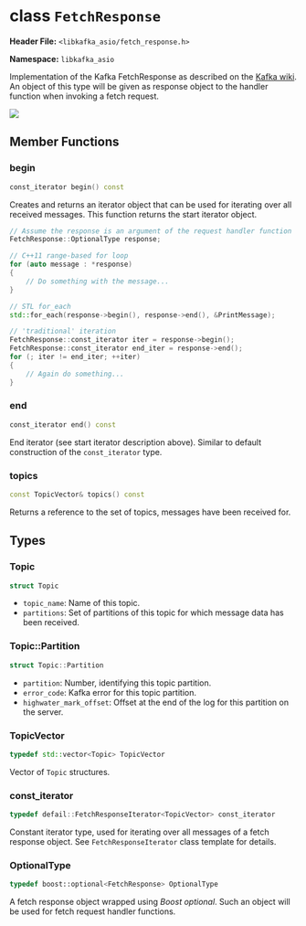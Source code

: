 
class `FetchResponse`
=====================

**Header File:** `<libkafka_asio/fetch_response.h>`

**Namespace:** `libkafka_asio`

Implementation of the Kafka FetchResponse as described on the 
[Kafka wiki](https://cwiki.apache.org/confluence/display/KAFKA/A+Guide+To+The+Kafka+Protocol#AGuideToTheKafkaProtocol-FetchResponse).
An object of this type will be given as response object to the handler function
when invoking a fetch request.

<img src="http://yuml.me/diagram/nofunky;scale:80/class/
[FetchResponse]++-*[Topic], 
[Topic]++-*[TopicPartition]" 
/>


Member Functions
----------------

### begin
```cpp
const_iterator begin() const
```

Creates and returns an iterator object that can be used for iterating over all
received messages. This function returns the start iterator object.

```cpp
// Assume the response is an argument of the request handler function
FetchResponse::OptionalType response;

// C++11 range-based for loop
for (auto message : *response)
{
    // Do something with the message...
}

// STL for_each
std::for_each(response->begin(), response->end(), &PrintMessage);

// 'traditional' iteration
FetchResponse::const_iterator iter = response->begin();
FetchResponse::const_iterator end_iter = response->end();
for (; iter != end_iter; ++iter)
{
    // Again do something...
}
```


### end
```cpp
const_iterator end() const
```

End iterator (see start iterator description above). Similar to default
construction of the `const_iterator` type.


### topics
```cpp
const TopicVector& topics() const
```

Returns a reference to the set of topics, messages have been received for.


Types
-----

### Topic
```cpp
struct Topic
```

+ `topic_name`:
   Name of this topic.
+ `partitions`:
   Set of partitions of this topic for which message data has been received.


### Topic::Partition
```cpp
struct Topic::Partition
```

+ `partition`:
   Number, identifying this topic partition.
+ `error_code`:
   Kafka error for this topic partition.
+ `highwater_mark_offset`:
   Offset at the end of the log for this partition on the server.


### TopicVector
```cpp
typedef std::vector<Topic> TopicVector
```

Vector of `Topic` structures.


### const_iterator
```cpp
typedef defail::FetchResponseIterator<TopicVector> const_iterator
```

Constant iterator type, used for iterating over all messages of a fetch
response object. See `FetchResponseIterator` class template for details.


### OptionalType
```cpp
typedef boost::optional<FetchResponse> OptionalType
```

A fetch response object wrapped using _Boost optional_. Such an object will
be used for fetch request handler functions.

